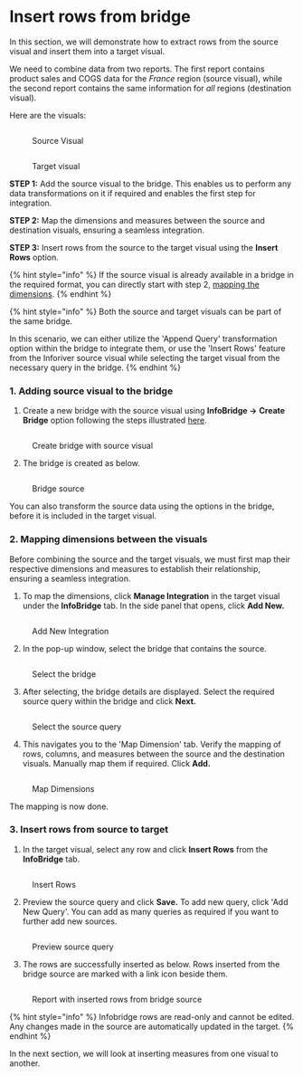 # Insert rows from bridge

In this section, we will demonstrate how to extract rows from the source visual and insert them into a target visual.

We need to combine data from two reports. The first report contains product sales and COGS data for the _France_ region (source visual), while the second report contains the same information for _all_ regions (destination visual).

Here are the visuals:

<figure><img src="../.gitbook/assets/image (776).png" alt=""><figcaption><p>Source Visual</p></figcaption></figure>

<figure><img src="../.gitbook/assets/image (777).png" alt=""><figcaption><p>Target visual</p></figcaption></figure>

**STEP 1:** Add the source visual to the bridge. This enables us to perform any data transformations on it if required and enables the first step for integration.&#x20;

**STEP 2:** Map the dimensions and measures between the source and destination visuals, ensuring a seamless integration.

**STEP 3:** Insert rows from the source to the target visual using the **Insert Rows** option.

{% hint style="info" %}
If the source visual is already available in a bridge in the required format, you can directly start with step 2, [mapping the dimensions](insert-rows-from-bridge.md#mapping-dimensions-between-the-reports).
{% endhint %}

{% hint style="info" %}
Both the source and target visuals can be part of the same bridge.&#x20;

In this scenario, we can either utilize the 'Append Query' transformation option within the bridge to integrate them, or use the 'Insert Rows' feature from the Inforiver source visual while selecting the target visual from the necessary query in the bridge.
{% endhint %}

### 1. Adding source visual to the bridge

1. Create a new bridge with the source visual using **InfoBridge ->** **Create Bridge** option following the steps illustrated [here](create-bridge.md#id-1.-through-inforiver-console).

<figure><img src="../.gitbook/assets/image (778).png" alt=""><figcaption><p>Create bridge with source visual</p></figcaption></figure>

2. The bridge is created as below.

<figure><img src="../.gitbook/assets/image (779).png" alt=""><figcaption><p>Bridge source</p></figcaption></figure>

You can also transform the source data using the options in the bridge, before it is included in the target visual.&#x20;

### 2. Mapping dimensions between the visuals

Before combining the source and the target visuals, we must first map their respective dimensions and measures to establish their relationship, ensuring a seamless integration.

1. To map the dimensions, click **Manage Integration** in the target visual under the **InfoBridge** tab. In the side panel that opens, click **Add New.**

<figure><img src="../.gitbook/assets/image (782).png" alt=""><figcaption><p>Add New Integration</p></figcaption></figure>

2. In the pop-up window, select the bridge that contains the source.&#x20;

<figure><img src="../.gitbook/assets/image (785).png" alt=""><figcaption><p>Select the bridge</p></figcaption></figure>

3. After selecting, the bridge details are displayed. Select the required source query within the bridge and click **Next.**

<figure><img src="../.gitbook/assets/image (783).png" alt=""><figcaption><p>Select the source query</p></figcaption></figure>

4. This navigates you to the 'Map Dimension' tab. Verify the mapping of rows, columns, and measures between the source and the destination visuals. Manually map them if required. Click **Add.**

<figure><img src="../.gitbook/assets/image (784).png" alt=""><figcaption><p>Map Dimensions</p></figcaption></figure>

The mapping is now done.

### 3. Insert rows from source to target

1. In the target visual, select any row and click **Insert Rows** from the **InfoBridge** tab.

<figure><img src="../.gitbook/assets/image (786).png" alt=""><figcaption><p>Insert Rows</p></figcaption></figure>

2. Preview the source query and click **Save.** To add new query, click 'Add New Query'. You can add as many queries as required if you want to further add new sources.

<figure><img src="../.gitbook/assets/image (787).png" alt=""><figcaption><p>Preview source query</p></figcaption></figure>

3. The rows are successfully inserted as below. Rows inserted from the bridge source are marked with a link icon beside them.

<figure><img src="../.gitbook/assets/image (788).png" alt=""><figcaption><p>Report with inserted rows from bridge source</p></figcaption></figure>

{% hint style="info" %}
Infobridge rows are read-only and cannot be edited. Any changes made in the source are automatically updated in the target.
{% endhint %}

In the next section, we will look at inserting measures from one visual to another.
